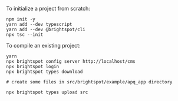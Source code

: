 To initialize a project from scratch:

```
npm init -y
yarn add --dev typescript
yarn add --dev @brightspot/cli
npx tsc --init
```

To compile an existing project:

```
yarn
npx brightspot config server http://localhost/cms
npx brightspot login
npx brightspot types download

# create some files in src/brightspot/example/apq_app directory

npx brightspot types upload src
```
